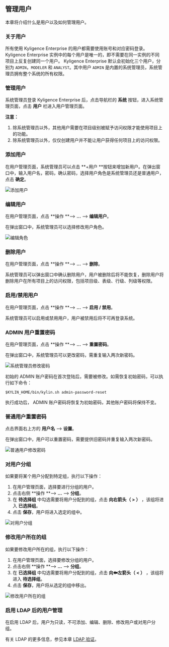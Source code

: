 ## 管理用户

本章将介绍什么是用户以及如何管理用户。

### 关于用户

所有使用 Kyligence Enterprise 的用户都需要使用账号和对应密码登录。Kyligence Enterprise 实例中的每个用户是唯一的，即不需要在同一实例的不同项目上反复创建同一个用户。
Kyligence Enterprise 默认会初始化三个用户，分别为 `ADMIN`，`MODELER` 和 `ANALYST`。其中用户 `ADMIN` 是内置的系统管理员，系统管理员拥有整个系统的所有权限。

### 管理用户

系统管理员登录 Kyligence Enterprise 后，点击导航栏的 **系统** 按钮，进入系统管理页面，点击 **用户** 栏进入用户管理页面。

**注意：**

1. 除系统管理员以外，其他用户需要在项目级别被赋予访问权限才能使用项目上的功能。
2. 除系统管理员以外，仅仅创建用户并不能让用户获得任何项目上的访问权限。

### 添加用户

在用户管理页面，系统管理员可以点击 **+用户 **按钮来增加新用户。在弹出窗口中，输入用户名，密码，确认密码，选择用户角色是系统管理员还是普通用户，点击 **确定**。

![添加用户](images/users/user_w2.png)

### 编辑用户

在用户管理页面，点击 **操作 **--> **...** --> **编辑用户**。

在弹出窗口中，系统管理员可以选择修改用户角色。

![编辑角色](images/users/user_w3.png)

### 删除用户

在用户管理页面，点击 **操作 **--> **...** --> **删除**。

系统管理员可以弹出窗口中确认删除用户，用户被删除后将不能恢复，删除用户将删除用户在所有项目上的访问权限，包括项目级、表级、行级、列级等权限。

### 启用/禁用用户

在用户管理页面，点击 **操作 **--> **...** --> **启用 / 禁用**。

系统管理员可以启用或禁用用户，用户被禁用后将不可再登录系统。


### ADMIN 用户重置密码

在用户管理页面，点击 **操作 **--> **...** --> **重置密码**。

在弹出窗口中，系统管理员可以更改密码，需重复输入两次新密码。

![系统管理员修改密码](images/users/user_w4.png)

初始的 ADMIN 账户密码在首次登陆后，需要被修改。如需恢复初始密码，可以执行如下命令：

```
$KYLIN_HOME/bin/kylin.sh admin-password-reset
```

执行成功后， ADMIN 账户密码将恢复为初始密码，其他账户密码将保持不变。

### 普通用户重置密码

点击界面右上方的 **用户名** --> **设置**。

在弹出窗口中，用户可以重置密码，需要提供旧密码并重复输入两次新密码。

![普通用户修改密码](images/users/user_w5.png)

### 对用户分组

如果要将某个用户分配到特定组，执行以下操作：

1. 在用户管理页面，选择要进行分组的用户。
2. 点击右侧 **操作 **--> **...** --> **分组**。
3. 在 **待选择组** 中勾选需要将用户分配到的组，点击 **向右箭头（ > ）** ，该组将进入 **已选择组**。
4. 点击 **保存**，用户将进入选定的组中。

![对用户分组](images/users/user_w6.png)



### 修改用户所在的组

如果要修改用户所在的组，执行以下操作：

1. 在用户管理页面，选择要修改分组的用户。
2. 点击右侧 **操作 **--> **...** --> **分组**。
3. 在 **已选择组** 中勾选需要将用户分配到的组，点击 **向⬅左箭头（ < ）** ，该组将进入 **待选择组**。
4. 点击 **保存**，用户将从选定的组中移出。

![修改用户所在的组](images/users/user_w7.png)



### 启用 LDAP 后的用户管理

在启用 LDAP 后，用户为只读，不可添加、编辑、删除、修改用户或对用户分组。

有关 LDAP 的更多信息，参见本章 [LDAP 验证](ldap.cn.md)。

